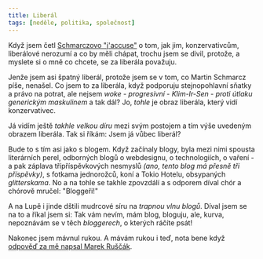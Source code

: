 ```yaml
---
title: Liberál
tags: [neděle, politika, společnost]
---
```


Když jsem četl [Schmarczovo "j'accuse"](https://www.info.cz/nazory/strucny-navod-pro-liberaly-jak-pochopit-konzervativce) o tom, jak jim, konzervativcům, liberálové nerozumí a co by měli chápat, trochu jsem se divil, protože, a myslete si o mně co chcete, se za liberála považuju.

<!--more-->

Jenže jsem asi špatný liberál, protože jsem se v tom, co Martin Schmarcz píše, nenašel. Co jsem to za liberála, když podporuju stejnopohlavní sňatky a právo na potrat, ale nejsem _woke_ - _progresivní_ - _Klim-Ir-Sen_ - _proti útlaku generickým maskulinem_ a tak dál? Jo, *tohle* je obraz liberála, který vidí konzervativec.

Já vidím ještě _takhle velkou díru_ mezi svým postojem a tím výše uvedeným obrazem liberála. Tak si říkám: Jsem já vůbec liberál?

Bude to s tím asi jako s blogem. Když začínaly blogy, byla mezi nimi spousta literárních perel, odborných blogů o webdesignu, o technologiích, o vaření - a pak záplava třípříspěvkových nesmyslů _(ano, tento blog má přesně tři příspěvky)_, s fotkama jednorožců, koní a Tokio Hotelu, obsypaných _glitterskama_. No a na tohle se takhle zpovzdálí a s odporem díval chór a chórově mručel: "Bloggeři!"

A na Lupě i jinde dštili mudrcové síru na _trapnou vlnu blogů_. Díval jsem se na to a říkal jsem si: Tak vám nevím, mám blog, bloguju, ale, kurva, nepoznávám se v těch _bloggerech_, o kterých ráčíte psát!

Nakonec jsem mávnul rukou. A mávám rukou i teď, nota bene když [odpověď za mě napsal Marek Ruščák](https://www.forum24.cz/strucny-navod-pro-konzervativce-jak-pochopit-liberaly/).